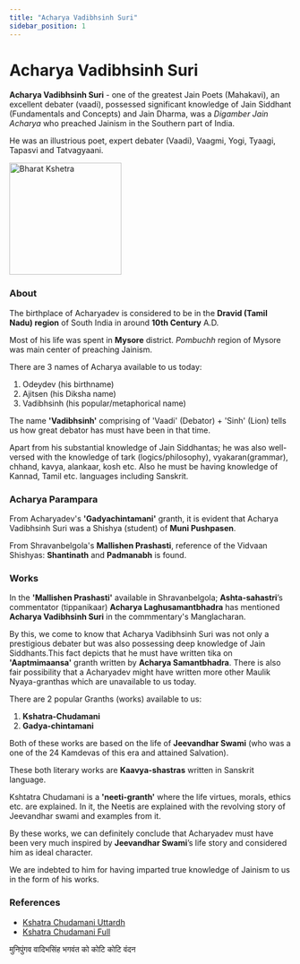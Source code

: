 ```yaml
---
title: "Acharya Vadibhsinh Suri"
sidebar_position: 1
---
```


# Acharya Vadibhsinh Suri

**Acharya Vadibhsinh Suri** - one of the greatest Jain Poets (Mahakavi), an excellent debater (vaadi), possessed significant knowledge of Jain Siddhant (Fundamentals and Concepts) and Jain Dharma, was a *Digamber Jain Acharya* who preached Jainism in the Southern part of India.   

He was an illustrious poet, expert debater (Vaadi), Vaagmi, Yogi, Tyaagi, Tapasvi and Tatvagyaani. 

<img src="/img/biographies/Acharya_Vadibhsinh_Suri.png" alt="Bharat Kshetra" height="200px" width="200px" />

### About

The birthplace of Acharyadev is considered to be in the **Dravid (Tamil Nadu) region** of South India in around **10th Century** A.D. 

Most of his life was spent in **Mysore** district. *Pombuchh* region of Mysore was main center of preaching Jainism.

There are 3 names of Acharya available to us today:
1. Odeydev (his birthname)
2. Ajitsen (his Diksha name)
3. Vadibhsinh (his popular/metaphorical name)

The name **'Vadibhsinh'** comprising of 'Vaadi' (Debator) + 'Sinh' (Lion) tells us how great debator has must have been in that time.

Apart from his substantial knowledge of Jain Siddhantas; he was also well-versed with the knowledge of tark (logics/philosophy), vyakaran(grammar), chhand, kavya, alankaar, kosh etc. Also he must be having knowledge of Kannad, Tamil etc. languages including Sanskrit.

### Acharya Parampara

From Acharyadev's **'Gadyachintamani'** granth, it is evident that Acharya Vadibhsinh Suri was a Shishya (student) of **Muni Pushpasen**.

From Shravanbelgola's **Mallishen Prashasti**, reference of the Vidvaan Shishyas: **Shantinath** and **Padmanabh** is found.

### Works

In the **'Mallishen Prashasti'** available in Shravanbelgola; **Ashta-sahastri**’s commentator (tippanikaar) **Acharya Laghusamantbhadra** has mentioned **Acharya Vadibhsinh Suri** in the commmentary's Manglacharan. 

By this, we come to know that Acharya Vadibhsinh Suri was not only a prestigious debater but was also possessing deep knowledge of Jain Siddhants.This fact depicts that he must have written tika on **'Aaptmimaansa'** granth written by **Acharya Samantbhadra**. There is also fair possibility that a Acharyadev might have written more other Maulik Nyaya-granthas which are unavailable to us today. 

There are 2 popular Granths (works) available to us:
1. **Kshatra-Chudamani**
2. **Gadya-chintamani**

Both of these works are based on the life of **Jeevandhar Swami** (who was a one of the 24 Kamdevas of this era and attained Salvation). 

These both literary works are **Kaavya-shastras** written in Sanskrit language.

Kshtatra Chudamani is a **'neeti-granth'** where the life virtues, morals, ethics etc. are explained. In it, the Neetis are explained with the revolving story of Jeevandhar swami and examples from it.

By these works, we can definitely conclude that Acharyadev must have been very much inspired by **Jeevandhar Swami**’s life story and considered him as ideal character.

We are indebted to him for having imparted true knowledge of Jainism to us in the form of his works. 

### References

- [Kshatra Chudamani Uttardh](https://ia601609.us.archive.org/26/items/in.ernet.dli.2015.348022/2015.348022.Kshtrachudamani-uttrardh_text.pdf)
- [Kshatra Chudamani Full](https://ptst.in/ptst/books/index.php?route=product/product&product_id=467)

<p style={{textAlign: "center", fontWeight: 'bold'}}>मुनिपुंगव वादिभसिंह भगवंत को कोटि कोटि वंदन</p>